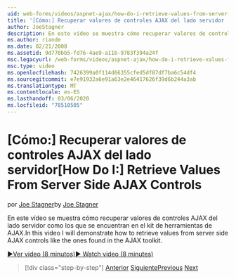 ```yaml
---
uid: web-forms/videos/aspnet-ajax/how-do-i-retrieve-values-from-server-side-ajax-controls
title: '[Cómo:] Recuperar valores de controles AJAX del lado servidor | Microsoft Docs'
author: JoeStagner
description: En este vídeo se muestra cómo recuperar valores de controles AJAX del lado servidor como los que se encuentran en el kit de herramientas de AJAX.
ms.author: riande
ms.date: 02/21/2008
ms.assetid: 9d770bb5-fd76-4ae9-a11b-9783f394a24f
msc.legacyurl: /web-forms/videos/aspnet-ajax/how-do-i-retrieve-values-from-server-side-ajax-controls
msc.type: video
ms.openlocfilehash: 7426399a0f114d66355cfed5df87df7ba6c54df4
ms.sourcegitcommit: e7e91932a6e91a63e2e46417626f39d6b244a3ab
ms.translationtype: MT
ms.contentlocale: es-ES
ms.lasthandoff: 03/06/2020
ms.locfileid: "78510505"
---
```

# <a name="how-do-i-retrieve-values-from-server-side-ajax-controls"></a><span data-ttu-id="b02aa-103">[Cómo:] Recuperar valores de controles AJAX del lado servidor</span><span class="sxs-lookup"><span data-stu-id="b02aa-103">[How Do I:] Retrieve Values From Server Side AJAX Controls</span></span>

<span data-ttu-id="b02aa-104">por [Joe Stagner](https://github.com/JoeStagner)</span><span class="sxs-lookup"><span data-stu-id="b02aa-104">by [Joe Stagner](https://github.com/JoeStagner)</span></span>

<span data-ttu-id="b02aa-105">En este vídeo se muestra cómo recuperar valores de controles AJAX del lado servidor como los que se encuentran en el kit de herramientas de AJAX.</span><span class="sxs-lookup"><span data-stu-id="b02aa-105">In this video I will demonstrate how to retrieve values from server side AJAX controls like the ones found in the AJAX toolkit.</span></span>

[<span data-ttu-id="b02aa-106">&#9654;Ver vídeo (8 minutos)</span><span class="sxs-lookup"><span data-stu-id="b02aa-106">&#9654; Watch video (8 minutes)</span></span>](https://channel9.msdn.com/Blogs/ASP-NET-Site-Videos/how-do-i-retrieve-values-from-server-side-ajax-controls)

> [!div class="step-by-step"]
> <span data-ttu-id="b02aa-107">[Anterior](how-do-i-associate-ajax-client-behavior-with-an-aspnet-server-control.md)
> [Siguiente](two-simple-techniques-for-triggering-updates-to-update-panels.md)</span><span class="sxs-lookup"><span data-stu-id="b02aa-107">[Previous](how-do-i-associate-ajax-client-behavior-with-an-aspnet-server-control.md)
[Next](two-simple-techniques-for-triggering-updates-to-update-panels.md)</span></span>
